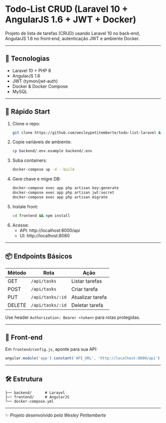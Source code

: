 # Todo-List CRUD (Laravel 10 + AngularJS 1.6 + JWT + Docker)

Projeto de lista de tarefas (CRUD) usando Laravel 10 no back‑end, AngularJS 1.6 no front‑end, autenticação JWT e ambiente Docker.

---

## 🔧 Tecnologias

- Laravel 10 + PHP 8
- AngularJS 1.6
- JWT (tymon/jwt-auth)
- Docker & Docker Compose
- MySQL

---

## 🚀 Rápido Start

1. Clone o repo:
   ```bash
   git clone https://github.com/wesleypetitemberte/todo-list-laravel && cd todo-list-laravel
   ```
2. Copie variáveis de ambiente:
   ```bash
   cp backend/.env.example backend/.env
   ```
3. Suba containers:
   ```bash
   docker-compose up -d --build
   ```
4. Gere chave e migre DB:
   ```bash
   docker-compose exec app php artisan key:generate 
   docker-compose exec app php artisan jwt:secret 
   docker-compose exec app php artisan migrate
   ```
5. Instale front:
   ```bash
   cd frontend && npm install
   ```
6. Acesse:
   - API: http://localhost:8000/api
   - UI: http://localhost:8080

---

## 📦 Endpoints Básicos

| Método | Rota             | Ação            |
| ------ | ---------------- | --------------- |
| GET    | `/api/tasks`     | Listar tarefas  |
| POST   | `/api/tasks`     | Criar tarefa    |
| PUT    | `/api/tasks/:id` | Atualizar tarefa|
| DELETE | `/api/tasks/:id` | Deletar tarefa  |

Use header `Authorization: Bearer <token>` para rotas protegidas.

---

## 📝 Front‑end

Em `frontend/config.js`, aponte para sua API:
```js
angular.module('app').constant('API_URL', 'http://localhost:8000/api');
```

---

## 🛠️ Estrutura

```
├── backend/      # Laravel
├── frontend/     # AngularJS
└── docker-compose.yml
```

---
✨ _Projeto desenvolvido pela Wesley Petitemberte_